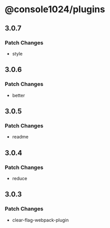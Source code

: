 # @console1024/plugins

## 3.0.7

### Patch Changes

- style

## 3.0.6

### Patch Changes

- better

## 3.0.5

### Patch Changes

- readme

## 3.0.4

### Patch Changes

- reduce

## 3.0.3

### Patch Changes

- clear-flag-webpack-plugin
